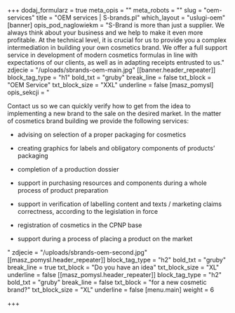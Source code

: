 +++
dodaj_formularz = true
meta_opis = ""
meta_robots = ""
slug = "oem-services"
title = "OEM services | S-brands.pl"
which_layout = "uslugi-oem"
[banner]
opis_pod_naglowiekm = "S-Brand is more than just a supplier. We always think about your business and we help to make it even more profitable. At the technical level, it is crucial for us to provide you a complex intermediation in building your own cosmetics brand. We offer a full support service in development of modern cosmetics formulas in line with expectations of our clients, as well as in adapting receipts entrusted to us."
zdjecie = "/uploads/sbrands-oem-main.jpg"
[[banner.header_repeater]]
block_tag_type = "h1"
bold_txt = "gruby"
break_line = false
txt_block = "OEM Service"
txt_block_size = "XXL"
underline = false
[masz_pomysl]
opis_sekcji = "<p>Contact us so we can quickly verify how to get from the idea to implementing a new brand to the sale on the desired market. In the matter of cosmetics brand building we provide the following services:</p><ul><li><p>advising on selection of a proper packaging for cosmetics</p></li><li><p>creating graphics for labels and obligatory components of products’ packaging</p></li><li><p>completion of a production dossier</p></li><li><p>support in purchasing resources and components during a whole process of product preparation</p></li><li><p>support in verification of labelling content and texts / marketing claims correctness, according to the legislation in force</p></li><li><p>registration of cosmetics in the CPNP base</p></li><li><p>support during a process of placing a product on the market</p><p></p></li></ul>"
zdjecie = "/uploads/sbrands-oem-second.jpg"
[[masz_pomysl.header_repeater]]
block_tag_type = "h2"
bold_txt = "gruby"
break_line = true
txt_block = "Do you have an idea"
txt_block_size = "XL"
underline = false
[[masz_pomysl.header_repeater]]
block_tag_type = "h2"
bold_txt = "gruby"
break_line = false
txt_block = "for a new cosmetic brand?"
txt_block_size = "XL"
underline = false
[menu.main]
weight = 6

+++
